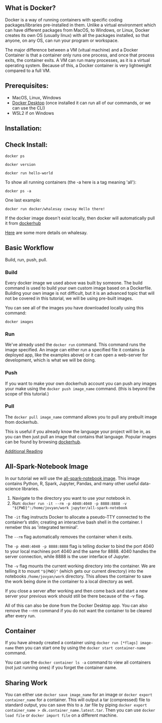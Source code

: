 ## What is Docker?

Docker is a way of running containers with specific coding packages/libraries pre-installed in them. Unlike a virtual environment which can have different packages from MacOS, to Windows, or Linux, Docker creates its own OS (usually linux) with all the packages installed, so that anyone, on any OS, can run your program or workspace. 

The major difference between a VM (vitual machine) and a Docker Container is that a container only runs one process, and once that process exits, the container exits. A VM can run many processes, as it is a virtual operating system. Because of this, a Docker container is very lightweight compared to a full VM.

## Prerequisites:

- MacOS, Linux, Windows
- [Docker Desktop](https://www.docker.com/products/docker-desktop/) (once installed it can run all of our commands, or we can use the CLI)
- WSL2 if on Windows

## Installation:

## Check Install:

```
docker ps 
```
```
docker version
```
```
docker run hello-world
```
To show all running containers (the -a here is a tag meaning 'all'):
```
docker ps -a
```
One last example:
```
docker run docker/whalesay cowsay Hello there!
```
If the docker image doesn't exist locally, then docker will automatically pull it from [dockerhub](https://hub.docker.com/)

[Here](https://hub.docker.com/r/docker/whalesay) are some more details on whalesay.

## Basic Workflow

Build, run, push, pull.

### Build

Every docker image we used above was built by someone. The build command is used to build your own custom image based on a Dockerfile. Building your own image is not difficult, but it is an advanced topic that will not be covered in this tutorial, we will be using pre-built images. 

You can see all of the images you have downloaded locally using this command:
```
docker images
```

### Run

We've already used the ```docker run``` command. This command runs the image specified. An image can either run a specified file it contains (a deployed app, like the examples above) or it can open a web-server for development, which is what we will be doing. 

### Push

If you want to make your own dockerhub account you can push any images your make using the ```docker push image_name``` command. (this is beyond the scope of this tutorial.)

### Pull

The ```docker pull image_name``` command allows you to pull any prebuilt image from dockerhub. 

This is useful if you already know the language your project will be in, as you can then just pull an image that contains that language. Popular images can be found by browsing [dockerhub](https://hub.docker.com/). 

[Additional Reading](https://medium.com/@deepakshakya/beginners-guide-to-use-docker-build-run-push-and-pull-4a132c094d75)

## All-Spark-Notebook Image

In our tutorial we will use the [all-spark-notebook image](https://hub.docker.com/r/jupyter/all-spark-notebook). This image contains Python, R, Spark, Jupyter, Pandas, and many other useful data-science libraries.  

1. Navigate to the directory you want to use your notebook in.
2. Run:
```docker run -it --rm -p 4040:4040 -p 8888:8888 -v "${PWD}":/home/jovyan/work jupyter/all-spark-notebook```

The ```-it``` flag instructs Docker to allocate a pseudo-TTY connected to the container’s stdin; creating an interactive bash shell in the container. I remeber this as 'integrated terminal'.

The ```--rm``` flag automatically removes the container when it exits.

The ```-p 4040:4040 -p 8888:8888``` flag is telling docker to bind the port 4040 to your local machines port 4040 and the same for 8888. 4040 handles the server connection, while 8888 is the user interface of Jupyter.

The ```-v``` flag mounts the current working directory into the container. We are telling it to mount ```"${PWD}"``` (which gets our current directory) into the notebooks ```/home/jovyan/work``` directory. This allows the container to save the work being done in the container to a local directory as well.

If you close a server after working and then come back and start a new server your previous work should still be there because of the -v flag.

All of this can also be done from the Docker Desktop app. You can also remove the --rm command if you do not want the container to be cleared after every run. 

## Container

If you have already created a container using ```docker run [*flags] image-name``` then you can start one by using the ```docker start container-name``` command. 

You can use the ```docker container ls -a``` command to view all containers (not just running ones) if you forget the container name.

## Sharing Work

You can either use ```docker save image_name``` for an image or ```docker export container_name``` for a container. This will output a tar (compressed) file to standard output, you can save this to a .tar file by piping ```docker export container_name > dk.container_name.latest.tar```. Then you can use ```docker load file``` or ```docker import file``` on a different machine.
